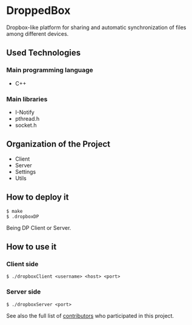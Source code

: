 # DroppedBox

Dropbox-like platform for sharing and automatic synchronization of files among different devices.

## Used Technologies

### Main programming language
* C++

### Main libraries
* I-Notify
* pthread.h
* socket.h

## Organization of the Project

* Client
* Server
* Settings
* Utils

## How to deploy it

```terminal
$ make
$ .dropboxDP
```

Being DP Client or Server.

## How to use it

### Client side

```terminal
$ ./dropboxClient <username> <host> <port>
```

### Server side

```terminal
$ ./dropboxServer <port>
```

See also the full list of [contributors](https://github.com/levindoneto/droppedBox/graphs/contributors) who participated in this project.
